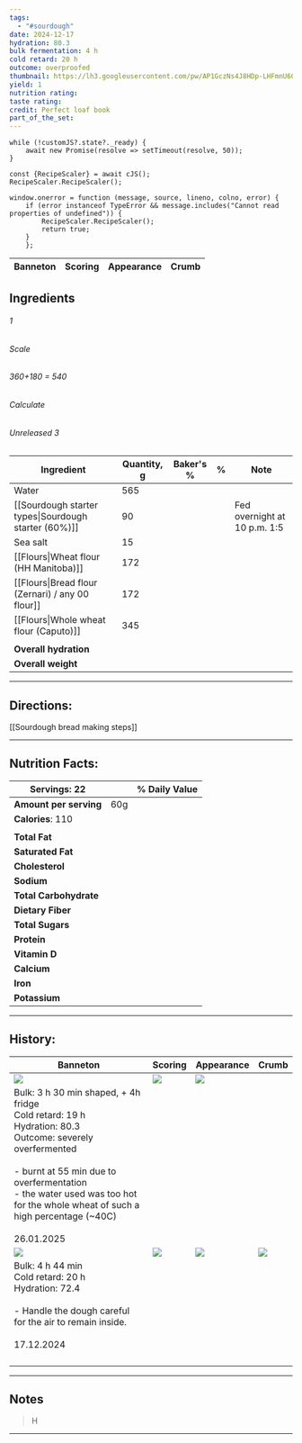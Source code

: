 ```yaml
---
tags:
  - "#sourdough"
date: 2024-12-17
hydration: 80.3
bulk fermentation: 4 h
cold retard: 20 h
outcome: overproofed
thumbnail: https://lh3.googleusercontent.com/pw/AP1GczNs4J8HDp-LHFmnU60c8zAEqg620LFnsSDzwyswR-GKPdLKYhT3D1LDsKdOW-pdz2ucK3SbNrEvrOlE42OIyx-1qdLtA8JitAeKLoHfAUol8DTR_akRzpYm1t8UFxbN0DNED8qzbckBZmgadOZdXhxj=w1280-h960-s-no-gm?authuser=0
yield: 1
nutrition rating: 
taste rating: 
credit: Perfect loaf book
part_of_the_set:
---
```

```dataviewjs
while (!customJS?.state?._ready) { 
	await new Promise(resolve => setTimeout(resolve, 50)); 
} 

const {RecipeScaler} = await cJS();
RecipeScaler.RecipeScaler();

window.onerror = function (message, source, lineno, colno, error) {
	if (error instanceof TypeError && message.includes("Cannot read properties of undefined")) {
		RecipeScaler.RecipeScaler();
		return true;
	}
    };
```

| Banneton                                                                                                                                                                                                                            | Scoring                                                                                                                                                                                                                              | Appearance                                                                                                                                                                                                                           | Crumb                                                                                                                                                                                                                               |
| ----------------------------------------------------------------------------------------------------------------------------------------------------------------------------------------------------------------------------------- | ------------------------------------------------------------------------------------------------------------------------------------------------------------------------------------------------------------------------------------ | ------------------------------------------------------------------------------------------------------------------------------------------------------------------------------------------------------------------------------------ | ----------------------------------------------------------------------------------------------------------------------------------------------------------------------------------------------------------------------------------- |



## Ingredients

###### 1
###### Scale
###### 360+180 = 540
###### Calculate
###### Unreleased 3

| Ingredient                                           | Quantity, g | Baker's % | %   | Note                         |
| ---------------------------------------------------- | ----------- | --------- | --- | ---------------------------- |
| Water                                                | 565         |           |     |                              |
| [[Sourdough starter types\|Sourdough starter (60%)]] | 90          |           |     | Fed overnight at 10 p.m. 1:5 |
| Sea salt                                             | 15          |           |     |                              |
| [[Flours\|Wheat flour (HH Manitoba)]]                | 172         |           |     |                              |
| [[Flours\|Bread flour (Zernari) / any 00 flour]]     | 172         |           |     |                              |
| [[Flours\|Whole wheat flour (Caputo)]]               | 345         |           |     |                              |
|                                                      |             |           |     |                              |
| **Overall hydration**                                |             |           |     |                              |
| **Overall weight**                                   |             |           |     |                              |





---
## Directions:

[[Sourdough bread making steps]]

---
## Nutrition Facts:

| **Servings:** 22       |       | % Daily Value |
| ---------------------- | ----- | ------------- |
| **Amount per serving** | 60g   |               |
| **Calories**: 110      |       |               |
|                        |       |               |
| **Total Fat**          |       |               |
| **Saturated Fat**      |       |               |
| **Cholesterol**        |       |               |
| **Sodium**             |       |               |
| **Total Carbohydrate** |       |               |
| **Dietary Fiber**      |       |               |
| **Total Sugars**       |       |               |
| **Protein**            |       |               |
| **Vitamin D**          |       |               |
| **Calcium**            |       |               |
| **Iron**               |       |               |
| **Potassium**          |       |               |

---
## History:

| Banneton                                                                                                                                                                                                                                                                | Scoring                                                                                                                                                                                                                              | Appearance                                                                                                                                                                                                                           | Crumb                                                                                                                                                                                                                               |
| ----------------------------------------------------------------------------------------------------------------------------------------------------------------------------------------------------------------------------------------------------------------------- | ------------------------------------------------------------------------------------------------------------------------------------------------------------------------------------------------------------------------------------ | ------------------------------------------------------------------------------------------------------------------------------------------------------------------------------------------------------------------------------------ | ----------------------------------------------------------------------------------------------------------------------------------------------------------------------------------------------------------------------------------- |
| ![](https://lh3.googleusercontent.com/pw/AP1GczPt8lVhaHA_M8vuDB7rBkbSQcpv36tMcOzzW1cZtnp1EFUBR3g2wn8TkHBAVvc-mXzXjVfvOQBfZyEgYtv9T18aSht-S0xukCBcp6f7WURjo21ZsWaBaeuAeVzzuKtmFg7FbCfecXJ1xQZ7sPfe6RIs=w1280-h843-s-no-gm?authuser=0)                                    | ![](https://lh3.googleusercontent.com/pw/AP1GczPUjOovh_dzTuwZJzYQtF-w9puqOQ6ACPokhm6autD600D0yHFGG3fgCh7zfU7nq0RuMaeIF_HTG8jwnmYDtetkPjLO1pqhnSoBayRvSk45mQdSQi1aWlnqSNgod0PUtKgn4SnGjpv_8FSUtV2WDr5c=w779-h1039-s-no-gm?authuser=0) | ![](https://lh3.googleusercontent.com/pw/AP1GczNs4J8HDp-LHFmnU60c8zAEqg620LFnsSDzwyswR-GKPdLKYhT3D1LDsKdOW-pdz2ucK3SbNrEvrOlE42OIyx-1qdLtA8JitAeKLoHfAUol8DTR_akRzpYm1t8UFxbN0DNED8qzbckBZmgadOZdXhxj=w1280-h960-s-no-gm?authuser=0) |                                                                                                                                                                                                                                     |
| Bulk: 3 h 30 min shaped, + 4h fridge<br>Cold retard: 19 h<br>Hydration: 80.3<br>Outcome: severely overfermented<br><br>- burnt at 55 min due to overfermentation<br>- the water used was too hot for the whole wheat of such a high percentage (~40C)<br><br>26.01.2025 |                                                                                                                                                                                                                                      |                                                                                                                                                                                                                                      |                                                                                                                                                                                                                                     |
| ![](https://lh3.googleusercontent.com/pw/AP1GczO9oqiHZSD-3OtRyzpvKVNREIv0rB4qVdGb5BNM5O6EZSkDvehDb_0QNXbp_uaSjwEzCyuFznGGBZ8ld3dGcFRR7Wy0EQrDlWCtc1p_GEeQCbr01GDitJezRBwS1PVhU6Ph_BgpdC8VSTos6QOU9CWT=w720-h858-s-no-gm?authuser=0)                                     | ![](https://lh3.googleusercontent.com/pw/AP1GczMQTIljYUUDrdDGS4-QQoB5Veg7ZUvwX6i1XQNbdy3nQVrgkwvpcVFue5vvcuXgmcf6V-gi2K6uxxLhjFCvVl_DmrABbH89feNPDb4JpCHgyLAcgRGzyAVA5aF4j0y-mq4BarPzr9ka_x_06ZhnlOrN=w1145-h858-s-no-gm?authuser=0) | ![](https://lh3.googleusercontent.com/pw/AP1GczO5qfPLjdkkyI91R_sUYzbyu9kyKxLTabl-xj_r6MMNIfJ0vMWU8IT8UFXZbpTuVQYmNTdGJ51ZQD5tbV0XtpYQ9W0mZFqU9MfgYneIEWIp4YA3U1EtyrrWJT8n9iEpvR2Z88vYFgdloAPRRoCsvmnd=w1145-h858-s-no-gm?authuser=0) | ![](https://lh3.googleusercontent.com/pw/AP1GczO3H6o8zjdDP8Iuh1q2ZDsBGZBSF6wtR2_OUqDVeCDErJldBIMX3rpL7CP90gLS3gmpTKAwHSoga7rnTyTaISahkDWMwNe1fxxcL0_xw3FeWyiKtHyRt6O1v9b6OhcgxU-YQZyr5-Smztaq47APM0to=w643-h858-s-no-gm?authuser=0) |
| Bulk: 4 h 44 min<br>Cold retard: 20 h<br>Hydration: 72.4<br><br>- Handle the dough careful for the air to remain inside.<br><br>17.12.2024                                                                                                                              |                                                                                                                                                                                                                                      |                                                                                                                                                                                                                                      |                                                                                                                                                                                                                                     |
|                                                                                                                                                                                                                                                                         |                                                                                                                                                                                                                                      |                                                                                                                                                                                                                                      |                                                                                                                                                                                                                                     |
|                                                                                                                                                                                                                                                                         |                                                                                                                                                                                                                                      |                                                                                                                                                                                                                                      |                                                                                                                                                                                                                                     |
|                                                                                                                                                                                                                                                                         |                                                                                                                                                                                                                                      |                                                                                                                                                                                                                                      |                                                                                                                                                                                                                                     |
|                                                                                                                                                                                                                                                                         |                                                                                                                                                                                                                                      |                                                                                                                                                                                                                                      |                                                                                                                                                                                                                                     |

---
## Notes

> H

---



